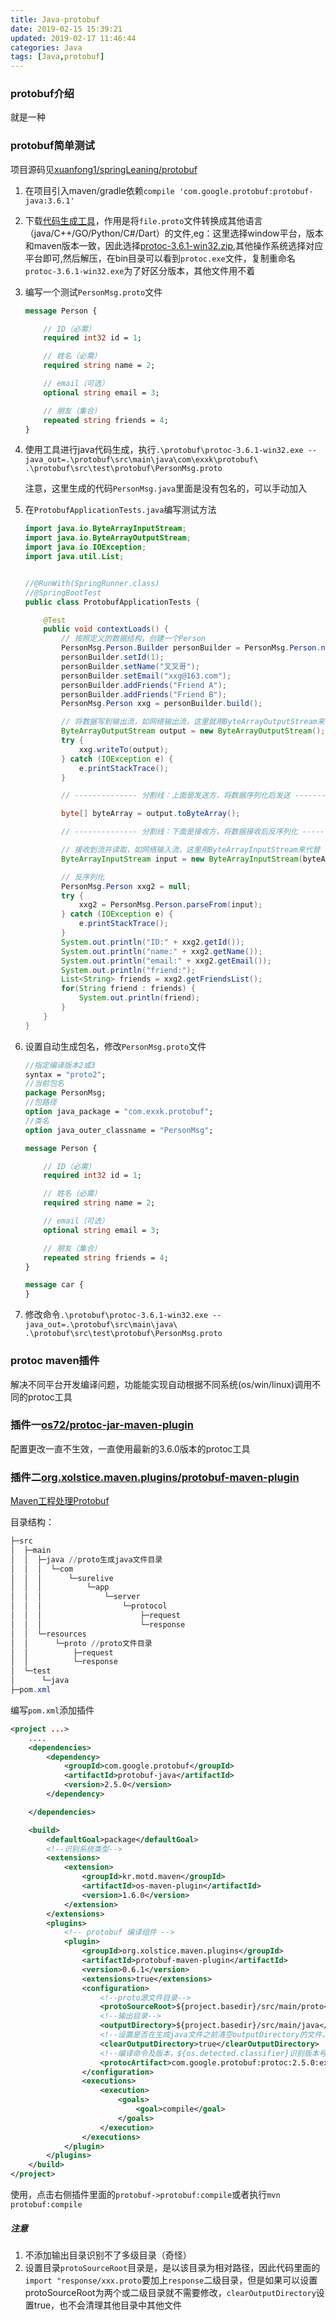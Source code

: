 ```yaml
---
title: Java-protobuf
date: 2019-02-15 15:39:21
updated: 2019-02-17 11:46:44
categories: Java
tags: [Java,protobuf]
---
```


### protobuf介绍

就是一种

### protobuf简单测试

项目源码见[xuanfong1/springLeaning/protobuf](https://github.com/xuanfong1/springLeaning/tree/master/protobuf)

1. 在项目引入maven/gradle依赖`compile 'com.google.protobuf:protobuf-java:3.6.1'`

2. 下载[代码生成工具](https://github.com/protocolbuffers/protobuf/releases)，作用是将`file.proto`文件转换成其他语言（java/C++/GO/Python/C#/Dart）的文件,eg：这里选择window平台，版本和maven版本一致，因此选择[protoc-3.6.1-win32.zip](https://github.com/protocolbuffers/protobuf/releases/download/v3.6.1/protoc-3.6.1-win32.zip),其他操作系统选择对应平台即可,然后解压，在bin目录可以看到`protoc.exe`文件，复制重命名`protoc-3.6.1-win32.exe`为了好区分版本，其他文件用不着

3. 编写一个测试`PersonMsg.proto`文件

   ```protobuf
   message Person {
   
       // ID（必需）
       required int32 id = 1;
   
       // 姓名（必需）
       required string name = 2;
   
       // email（可选）
       optional string email = 3;
   
       // 朋友（集合）
       repeated string friends = 4;
   }
   ```

4. 使用工具进行java代码生成，执行`.\protobuf\protoc-3.6.1-win32.exe --java_out=.\protobuf\src\main\java\com\exxk\protobuf\  .\protobuf\src\test\protobuf\PersonMsg.proto`

   注意，这里生成的代码`PersonMsg.java`里面是没有包名的，可以手动加入

5. 在`ProtobufApplicationTests.java`编写测试方法

   ```java
   import java.io.ByteArrayInputStream;
   import java.io.ByteArrayOutputStream;
   import java.io.IOException;
   import java.util.List;
   
   
   //@RunWith(SpringRunner.class)
   //@SpringBootTest
   public class ProtobufApplicationTests {
   
       @Test
       public void contextLoads() {
           // 按照定义的数据结构，创建一个Person
           PersonMsg.Person.Builder personBuilder = PersonMsg.Person.newBuilder();
           personBuilder.setId(1);
           personBuilder.setName("叉叉哥");
           personBuilder.setEmail("xxg@163.com");
           personBuilder.addFriends("Friend A");
           personBuilder.addFriends("Friend B");
           PersonMsg.Person xxg = personBuilder.build();
   
           // 将数据写到输出流，如网络输出流，这里就用ByteArrayOutputStream来代替
           ByteArrayOutputStream output = new ByteArrayOutputStream();
           try {
               xxg.writeTo(output);
           } catch (IOException e) {
               e.printStackTrace();
           }
   
           // -------------- 分割线：上面是发送方，将数据序列化后发送 ---------------
   
           byte[] byteArray = output.toByteArray();
   
           // -------------- 分割线：下面是接收方，将数据接收后反序列化 ---------------
   
           // 接收到流并读取，如网络输入流，这里用ByteArrayInputStream来代替
           ByteArrayInputStream input = new ByteArrayInputStream(byteArray);
   
           // 反序列化
           PersonMsg.Person xxg2 = null;
           try {
               xxg2 = PersonMsg.Person.parseFrom(input);
           } catch (IOException e) {
               e.printStackTrace();
           }
           System.out.println("ID:" + xxg2.getId());
           System.out.println("name:" + xxg2.getName());
           System.out.println("email:" + xxg2.getEmail());
           System.out.println("friend:");
           List<String> friends = xxg2.getFriendsList();
           for(String friend : friends) {
               System.out.println(friend);
           }
       }
   }
   ```

6. 设置自动生成包名，修改`PersonMsg.proto`文件

   ```protobuf
   //指定编译版本2或3
   syntax = "proto2";
   //当前包名
   package PersonMsg;
   //包路径
   option java_package = "com.exxk.protobuf";
   //类名
   option java_outer_classname = "PersonMsg";
   
   message Person {
   
       // ID（必需）
       required int32 id = 1;
   
       // 姓名（必需）
       required string name = 2;
   
       // email（可选）
       optional string email = 3;
   
       // 朋友（集合）
       repeated string friends = 4;
   }
   
   message car {
   }
   ```

7. 修改命令`.\protobuf\protoc-3.6.1-win32.exe --java_out=.\protobuf\src\main\java\  .\protobuf\src\test\protobuf\PersonMsg.proto`

### protoc maven插件

解决不同平台开发编译问题，功能能实现自动根据不同系统(os/win/linux)调用不同的protoc工具

### 插件一[os72/protoc-jar-maven-plugin](https://github.com/os72/protoc-jar-maven-plugin)

配置更改一直不生效，一直使用最新的3.6.0版本的protoc工具

### 插件二[org.xolstice.maven.plugins/protobuf-maven-plugin](https://www.xolstice.org/protobuf-maven-plugin/)

[Maven工程处理Protobuf](https://my.oschina.net/u/573325/blog/1617416)

目录结构：

```powershell
├─src
│  ├─main
│  │  ├─java //proto生成java文件目录
│  │  │  └─com
│  │  │      └─surelive
│  │  │          └─app
│  │  │              └─server
│  │  │                  └─protocol
│  │  │                      ├─request  
│  │  │                      └─response
│  │  └─resources 
│  │      └─proto //proto文件目录
│  │          ├─request
│  │          └─response
│  └─test
│      └─java
├─pom.xml
```



编写`pom.xml`添加插件

```xml
<project ...>    
    ....
    <dependencies>
        <dependency>
            <groupId>com.google.protobuf</groupId>
            <artifactId>protobuf-java</artifactId>
            <version>2.5.0</version>
        </dependency>

    </dependencies>

    <build>
        <defaultGoal>package</defaultGoal>
        <!--识别系统类型-->
        <extensions>
            <extension>
                <groupId>kr.motd.maven</groupId>
                <artifactId>os-maven-plugin</artifactId>
                <version>1.6.0</version>
            </extension>
        </extensions>
        <plugins>
            <!-- protobuf 编译组件 -->
            <plugin>
                <groupId>org.xolstice.maven.plugins</groupId>
                <artifactId>protobuf-maven-plugin</artifactId>
                <version>0.6.1</version>
                <extensions>true</extensions>
                <configuration>
                    <!--proto源文件目录-->
                    <protoSourceRoot>${project.basedir}/src/main/proto</protoSourceRoot>
                    <!--输出目录-->
                    <outputDirectory>${project.basedir}/src/main/java</outputDirectory>
                    <!--设置是否在生成java文件之前清空outputDirectory的文件，默认值为true，设置为false时也会覆盖同名文件-->
                    <clearOutputDirectory>true</clearOutputDirectory>
                    <!--编译命令及版本，${os.detected.classifier}识别版本号，依赖os-maven-plugin插件-->
                    <protocArtifact>com.google.protobuf:protoc:2.5.0:exe:${os.detected.classifier}</protocArtifact>
                </configuration>
                <executions>
                    <execution>
                        <goals>
                            <goal>compile</goal>
                        </goals>
                    </execution>
                </executions>
            </plugin>
        </plugins>
    </build>
</project>
```

使用，点击右侧插件里面的`protobuf->protobuf:compile`或者执行`mvn protobuf:compile`



##### 注意

1. 不添加输出目录识别不了多级目录（奇怪）
2. 设置目录`protoSourceRoot`目录是，是以该目录为相对路径，因此代码里面的`import "response/xxx.proto`要加上`response`二级目录，但是如果可以设置protoSourceRoot为两个或二级目录就不需要修改，`clearOutputDirectory`设置true，也不会清理其他目录中其他文件

